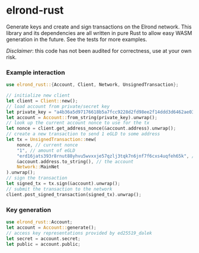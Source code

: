# elrond-rust

Generate keys and create and sign transactions on the Elrond network. This library and its dependencies are all written in pure Rust to allow easy WASM generation in the future. See the tests for more examples.

*Disclaimer*: this code has not been audited for correctness, use at your own risk. 

### Example interaction

```rust
use elrond_rust::{Account, Client, Network, UnsignedTransaction};

// initialize new client
let client = Client::new();
// load account from private/secret key
let private_key = "a4b36a5d97176618b5a7fcc9228d2fd98ee2f14ddd3d6462ae03e40eb487d15b";
let account = Account::from_string(private_key).unwrap();
// look up the current account nonce to use for the tx
let nonce = client.get_address_nonce(&account.address).unwrap();
// create a new transaction to send 1 eGLD to some address
let tx = UnsignedTransaction::new(
    nonce, // current nonce
    "1", // amount of eGLD
    "erd16jats393r8rnut88yhvu5wvxxje57qzlj3tqk7n6jnf7f6cxs4uqfeh65k", // reciever
    &account.address.to_string(), // the account
    Network::MainNet
).unwrap();
// sign the transaction
let signed_tx = tx.sign(&account).unwrap();
// submit the transaction to the network
client.post_signed_transaction(signed_tx).unwrap();
```

### Key generation

```rust
use elrond_rust::Account;
let account = Account::generate();
// access key representations provided by ed25519_dalek 
let secret = account.secret;
let public = account.public;
```
